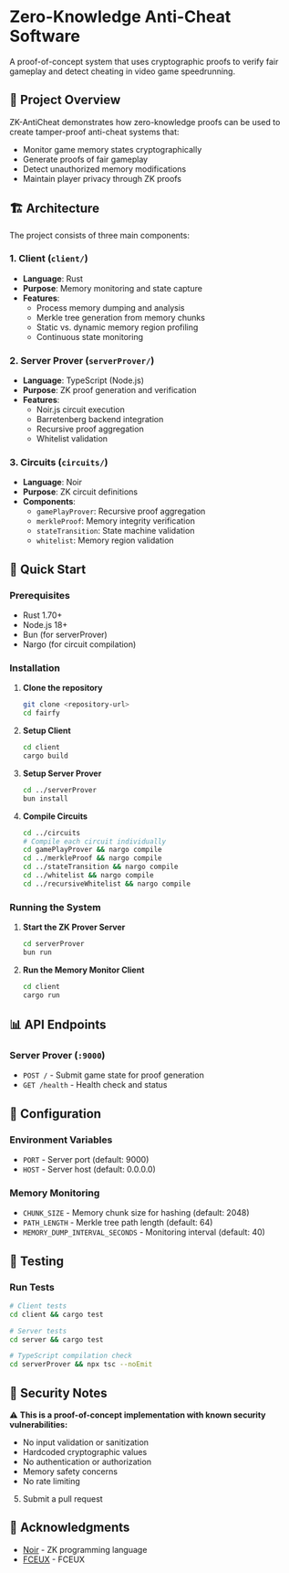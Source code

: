 # Zero-Knowledge Anti-Cheat Software

A proof-of-concept system that uses cryptographic proofs to verify fair gameplay and detect cheating in video game speedrunning.

## 🎯 Project Overview

ZK-AntiCheat demonstrates how zero-knowledge proofs can be used to create tamper-proof anti-cheat systems that:
- Monitor game memory states cryptographically
- Generate proofs of fair gameplay
- Detect unauthorized memory modifications
- Maintain player privacy through ZK proofs

## 🏗️ Architecture

The project consists of three main components:

### 1. **Client** (`client/`)
- **Language**: Rust
- **Purpose**: Memory monitoring and state capture
- **Features**:
  - Process memory dumping and analysis
  - Merkle tree generation from memory chunks
  - Static vs. dynamic memory region profiling
  - Continuous state monitoring

### 2. **Server Prover** (`serverProver/`)
- **Language**: TypeScript (Node.js)
- **Purpose**: ZK proof generation and verification
- **Features**:
  - Noir.js circuit execution
  - Barretenberg backend integration
  - Recursive proof aggregation
  - Whitelist validation

### 3. **Circuits** (`circuits/`)
- **Language**: Noir
- **Purpose**: ZK circuit definitions
- **Components**:
  - `gamePlayProver`: Recursive proof aggregation
  - `merkleProof`: Memory integrity verification
  - `stateTransition`: State machine validation
  - `whitelist`: Memory region validation

## 🚀 Quick Start

### Prerequisites
- Rust 1.70+
- Node.js 18+
- Bun (for serverProver)
- Nargo (for circuit compilation)

### Installation

1. **Clone the repository**
   ```bash
   git clone <repository-url>
   cd fairfy
   ```

2. **Setup Client**
   ```bash
   cd client
   cargo build
   ```

3. **Setup Server Prover**
   ```bash
   cd ../serverProver
   bun install
   ```

4. **Compile Circuits**
   ```bash
   cd ../circuits
   # Compile each circuit individually
   cd gamePlayProver && nargo compile
   cd ../merkleProof && nargo compile
   cd ../stateTransition && nargo compile
   cd ../whitelist && nargo compile
   cd ../recursiveWhitelist && nargo compile
   ```

### Running the System

1. **Start the ZK Prover Server**
   ```bash
   cd serverProver
   bun run
   ```

2. **Run the Memory Monitor Client**
   ```bash
   cd client
   cargo run
   ```

## 📊 API Endpoints

### Server Prover (`:9000`)
- `POST /` - Submit game state for proof generation
- `GET /health` - Health check and status


## 🔧 Configuration

### Environment Variables
- `PORT` - Server port (default: 9000)
- `HOST` - Server host (default: 0.0.0.0)

### Memory Monitoring
- `CHUNK_SIZE` - Memory chunk size for hashing (default: 2048)
- `PATH_LENGTH` - Merkle tree path length (default: 64)
- `MEMORY_DUMP_INTERVAL_SECONDS` - Monitoring interval (default: 40)

## 🧪 Testing

### Run Tests
```bash
# Client tests
cd client && cargo test

# Server tests
cd server && cargo test

# TypeScript compilation check
cd serverProver && npx tsc --noEmit
```
## 🚨 Security Notes

⚠️ **This is a proof-of-concept implementation with known security vulnerabilities:**

- No input validation or sanitization
- Hardcoded cryptographic values
- No authentication or authorization
- Memory safety concerns
- No rate limiting

5. Submit a pull request


## 🙏 Acknowledgments

- [Noir](https://noir-lang.org/) - ZK programming language
- [FCEUX](https://fceux.com/web/home.html) - FCEUX
